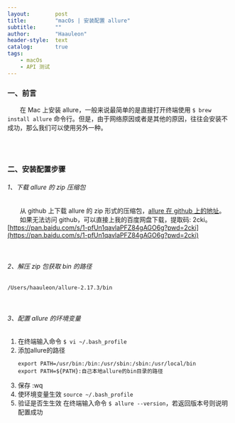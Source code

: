 ```yaml
---
layout:        post
title:         "macOs | 安装配置 allure"
subtitle:      ""
author:        "Haauleon"
header-style:  text
catalog:       true
tags:
    - macOs
    - API 测试
---
```



### 一、前言
&emsp;&emsp;在 Mac 上安装 allure，一般来说最简单的是直接打开终端使用 `$ brew install allure` 命令行。但是，由于网络原因或者是其他的原因，往往会安装不成功，那么我们可以使用另外一种。          

<br><br>

### 二、安装配置步骤
###### 1、下载 allure 的 zip 压缩包
&emsp;&emsp;从 github 上下载 allure 的 zip 形式的压缩包，[allure 在 github 上的地址](https://github.com/allure-framework/allure2/releases)。      
&emsp;&emsp;如果无法访问 github，可以直接上我的百度网盘下载，提取码: 2cki。     
[https://pan.baidu.com/s/1-pfUn1qavlaPFZ84gAGO6g?pwd=2cki](https://pan.baidu.com/s/1-pfUn1qavlaPFZ84gAGO6g?pwd=2cki)

<br>

###### 2、解压 zip 包获取 bin 的路径
`/Users/haauleon/allure-2.17.3/bin`

<br>

###### 3、配置 allure 的环境变量
1. 在终端输入命令
    `$ vi ~/.bash_profile`
2. 添加allure的路径
    ```
    export PATH=/usr/bin:/bin:/usr/sbin:/sbin:/usr/local/bin
    export PATH=${PATH}:自己本地allure的bin目录的路径
    ```
3. 保存 :wq
4. 使环境变量生效
    `source ~/.bash_profile`
5. 验证是否生生效
    在终端输入命令 `$ allure --version`，若返回版本号则说明配置成功